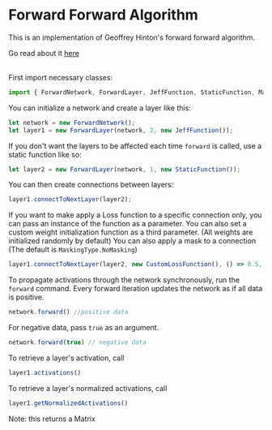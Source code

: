 # Forward Forward Algorithm
This is an implementation of Geoffrey Hinton's forward forward algorithm.

Go read about it <a href="https://www.cs.toronto.edu/~hinton/FFA13.pdf">here</a>
<br>
<br>

First import necessary classes:
```typescript
import { ForwardNetwork, ForwardLayer, JeffFunction, StaticFunction, MaskingType } from "./forwardNetwork.js";
```

You can initialize a network and create a layer like this:
```typescript
let network = new ForwardNetwork();
let layer1 = new ForwardLayer(network, 2, new JeffFunction());
```

If you don't want the layers to be affected each time ```forward``` is called, use a static function like so:
```typescript
let layer2 = new ForwardLayer(network, 1, new StaticFunction());
```

You can then create connections between layers:
```typescript
layer1.connectToNextLayer(layer2);
```
If you want to make apply a Loss function to a specific connection only, you can pass an instance of the function as a parameter.
You can also set a custom weight initialization function as a third parameter. (All weights are initialized randomly by default)
You can also apply a mask to a connection (The default is ```MaskingType.NoMasking```)
```typescript
layer1.connectToNextLayer(layer2, new CustomLossFunction(), () => 0.5, MaskingType.StraightMasking);
```


To propagate activations through the network synchronously, run the ```forward``` command.
Every forward iteration updates the network as if all data is positive.
```typescript
network.forward() //positive data
```

For negative data, pass ```true``` as an argument.
```typescript
network.forward(true) // negative data
```

To retrieve a layer's activation, call
```typescript
layer1.activations()
```
To retrieve a layer's normalized activations, call
```typescript
layer1.getNormalizedActivations()
```
Note: this returns a Matrix
